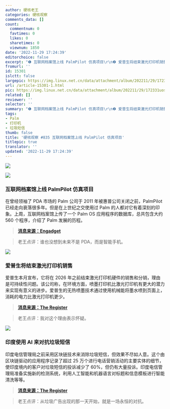 ```yaml
---
author: 硬核老王
categories: 硬核观察
comments_data: []
count:
  commentnum: 0
  favtimes: 0
  likes: 0
  sharetimes: 0
  viewnum: 1850
date: '2022-11-29 17:24:39'
editorchoice: false
excerpt: "❶ 互联网档案馆上线 PalmPilot 仿真项目\r\n❷ 爱普生将结束激光打印机销售\r\n❸ 印度使用 AI 来对抗垃圾短信"
fromurl: ''
id: 15301
islctt: false
largepic: https://img.linux.net.cn/data/attachment/album/202211/29/172331uosac2fqftwb4nal.jpg
url: /article-15301-1.html
pic: https://img.linux.net.cn/data/attachment/album/202211/29/172331uosac2fqftwb4nal.jpg.thumb.jpg
related: []
reviewer: ''
selector: ''
summary: "❶ 互联网档案馆上线 PalmPilot 仿真项目\r\n❷ 爱普生将结束激光打印机销售\r\n❸ 印度使用 AI 来对抗垃圾短信"
tags:
- Palm
- 打印机
- 垃圾短信
thumb: false
title: '硬核观察 #835 互联网档案馆上线 PalmPilot 仿真项目'
titlepic: true
translator: ''
updated: '2022-11-29 17:24:39'
---
```


![](/data/attachment/album/202211/29/172331uosac2fqftwb4nal.jpg)


![](/data/attachment/album/202211/29/172350ytt6wesse19bb9e3.jpg)


### 互联网档案馆上线 PalmPilot 仿真项目


在曾经领袖了 PDA 市场的 Palm 公司于 2011 年被惠普公司关闭之前，PalmPilot 已经走向衰落很多年。但是在上世纪之交使用过 Palm 的人都对它有着深刻的印象。上周，互联网档案馆上传了一个 Palm OS 应用程序的数据库，总共包含大约 560 个程序，介绍了 Palm 发展的历程。



> 
> **[消息来源：Engadget](https://www.engadget.com/internet-archive-pa-emulation-project-210328421.html)**
> 
> 
> 



> 
> 老王点评：谁也没想到未来不是 PDA，而是智能手机。
> 
> 
> 


![](/data/attachment/album/202211/29/172402eume80jjr9ghsfej.jpg)


### 爱普生将结束激光打印机销售


爱普生本月宣布，它将在 2026 年之前结束激光打印机硬件的销售和分销，理由是可持续性问题。该公司称，在环境方面，喷墨打印机比激光打印机有更大的潜力来实现有意义的进步。爱普生的无热喷墨技术通过使用机械能将墨水喷到页面上，消耗的电力比激光打印机更少。



> 
> **[消息来源：The Register](https://www.theregister.com/2022/11/28/epson_ends_laser_printers/)**
> 
> 
> 



> 
> 老王点评：我对这个理由表示怀疑。
> 
> 
> 


![](/data/attachment/album/202211/29/172417hmxba5xgrg85y5al.jpg)


### 印度使用 AI 来对抗垃圾短信


印度电信管理局之前采用区块链技术来消除垃圾短信，但效果不尽如人意。这个由区块链驱动的应用程序记录了超过 25 万个进行电话营销活动的主要实体的细节，使印度境内的客户对垃圾短信的投诉减少了 60%，但仍有大量投诉。印度电信管理局准备实施新的检测系统，利用人工智能和机器语言对标题和信息模板进行智能清洗等等。



> 
> **[消息来源：The Register](https://www.theregister.com/2022/11/29/india_txt_spam_crackdown/)**
> 
> 
> 



> 
> 老王点评：从垃圾广告出现的那一天开始，就是一场永恒的对抗。
> 
> 
>